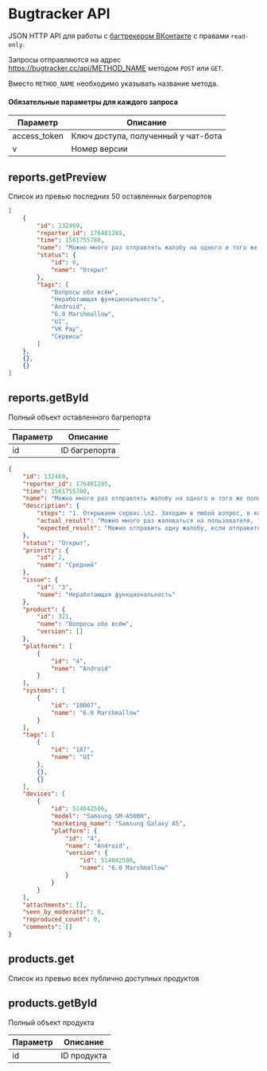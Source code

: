 # Bugtracker API

JSON HTTP API для работы с [багтрекером ВКонтакте](https://vk.com/bugs) с правами `read-only`.

Запросы отправляются на адрес https://bugtracker.cc/api/METHOD_NAME методом `POST` или `GET`.

Вместо `METHOD_NAME` необходимо указывать название метода.

#### Обязательные параметры для каждого запроса

| Параметр | Описание |
| -------- | ---------|
| access_token | Ключ доступа, полученный у чат-бота |
| v            | Номер версии                        |


## reports.getPreview

Список из превью последних 50 оставленных багрепортов

```json
[
    {
        "id": 132469,
        "reporter_id": 176481285,
        "time": 1561755780,
        "name": "Можно много раз отправлять жалобу на одного и того же пользователя.",
        "status": {
            "id": 0,
            "name": "Открыт"
        },
        "tags": [
            "Вопросы обо всём",
            "Неработающая функциональность",
            "Android",
            "6.0 Marshmallow",
            "UI",
            "VK Pay",
            "Сервисы"
        ]
    },
    {},
    {}
]
```

## reports.getById

Полный объект оставленного багрепорта

| Параметр | Описание |
| -------- | ---------|
| id       | ID багрепорта |

```json
{
    "id": 132469,
    "reporter_id": 176481285,
    "time": 1561755780,
    "name": "Можно много раз отправлять жалобу на одного и того же пользователя.",
    "description": {
        "steps": "1. Открываем сервис.\n2. Заходим в любой вопрос, в котором уже есть ответ.\n3. Жалуемся много раз на пользователя.",
        "actual_result": "Можно много раз жаловаться на пользователя, тем самым флудить жалобами.\nТа м одной жалобы от пользователя должно хватать.",
        "expected_result": "Можно отправить одну жалобу, если отправить больше жалоб за определённое время, то вылезет алерт с ошибкой."
    },
    "status": "Открыт",
    "priority": {
        "id": 2,
        "name": "Средний"
    },
    "issue": {
        "id": "3",
        "name": "Неработающая функциональность"
    },
    "product": {
        "id": 321,
        "name": "Вопросы обо всём",
        "version": []
    },
    "platforms": [
        {
            "id": "4",
            "name": "Android"
        }
    ],
    "systems": [
        {
            "id": "10007",
            "name": "6.0 Marshmallow"
        }
    ],
    "tags": [
        {
            "id": "187",
            "name": "UI"
        },
        {},
        {}
    ],
    "devices": [
        {
            "id": 514042506,
            "model": "Samsung SM-A500H",
            "marketing_name": "Samsung Galaxy A5",
            "platform": {
                "id": "4",
                "name": "Android",
                "version": {
                    "id": 514042506,
                    "name": "6.0 Marshmallow"
                }
            }
        }
    ],
    "attachments": [],
    "seen_by_moderator": 0,
    "reproduced_count": 0,
    "comments": []
}
```

## products.get

Список из превью всех публично доступных продуктов

## products.getById

Полный объект продукта

| Параметр | Описание |
| -------- | ---------|
| id       | ID продукта |
